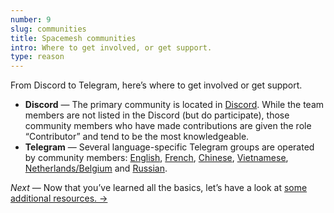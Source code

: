 ```yaml
---
number: 9
slug: communities
title: Spacemesh communities
intro: Where to get involved, or get support.
type: reason
---
```


From Discord to Telegram, here’s where to get involved or get support.

- **Discord** — The primary community is located in [Discord](https://chat.spacemesh.io/). While the team members are not listed in the Discord (but do participate), those community members who have made contributions are given the role “Contributor” and tend to be the most knowledgeable.
- **Telegram** — Several language-specific Telegram groups are operated by community members: [English](https://t.me/spacemeshen), [French](https://t.me/spacemeshfr), [Chinese](https://t.me/spacemesh_chinese), [Vietnamese](https://t.me/Spacemeshvietnam), [Netherlands/Belgium](https://t.me/smh_nl_be) and [Russian](https://t.me/Spacemesh_rus).

*Next* — Now that you’ve learned all the basics, let’s have a look at [some additional resources.  →](/resources)

<!-- [English](https://t.me/spacemeshen) -->